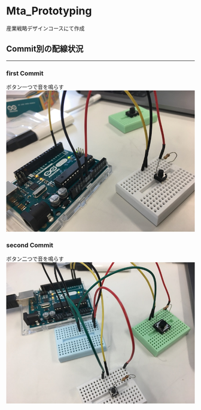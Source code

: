 # Mta_Prototyping
産業戦略デザインコースにて作成

## Commit別の配線状況
---
### first Commit
ボタン一つで音を鳴らす
![1stCommit](./imgs/1stCommit.jpg "サンプル")

### second Commit
ボタン二つで音を鳴らす
![1stCommit](./imgs/2ndCommit.jpg "サンプル")
